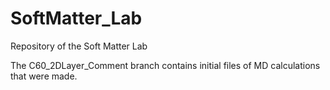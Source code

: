 # SoftMatter_Lab
Repository of the Soft Matter Lab

The C60_2DLayer_Comment branch contains initial files of MD calculations that were made.
